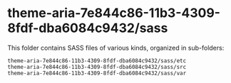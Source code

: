 # theme-aria-7e844c86-11b3-4309-8fdf-dba6084c9432/sass

This folder contains SASS files of various kinds, organized in sub-folders:

    theme-aria-7e844c86-11b3-4309-8fdf-dba6084c9432/sass/etc
    theme-aria-7e844c86-11b3-4309-8fdf-dba6084c9432/sass/src
    theme-aria-7e844c86-11b3-4309-8fdf-dba6084c9432/sass/var
